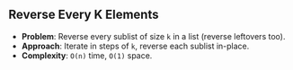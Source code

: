 ## Reverse Every K Elements

- **Problem**: Reverse every sublist of size `k` in a list (reverse leftovers too).
- **Approach**: Iterate in steps of `k`, reverse each sublist in-place.
- **Complexity**: `O(n)` time, `O(1)` space.